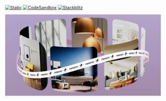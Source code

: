 [![Static](https://img.shields.io/badge/demo-%23646CFF.svg?logo=html5&logoColor=white)](https://pmndrs.github.io/examples/cards-with-border-radius)
[![CodeSandbox](https://img.shields.io/badge/codesandbox-040404?logo=codesandbox&logoColor=DBDBDB)](https://codesandbox.io/s/github/pmndrs/examples/tree/main/demos/cards-with-border-radius)
[![Stackblitz](https://img.shields.io/badge/stackblitz-fff?logo=Stackblitz&logoColor=1389FD)](https://stackblitz.com/github/pmndrs/examples/tree/main/demos/cards-with-border-radius)

![](thumbnail.png)
